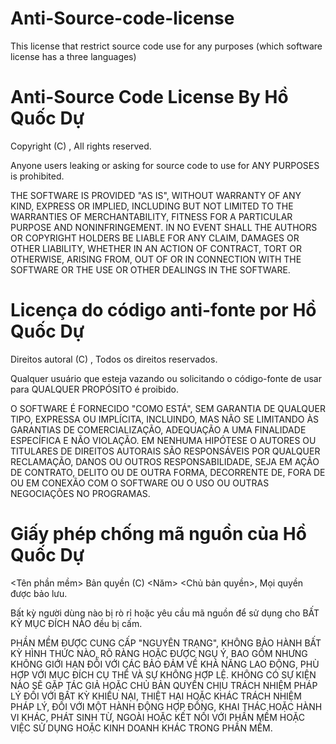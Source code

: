 # Anti-Source-code-license

This license that restrict source code
use for any purposes (which software license
has a three languages)



# Anti-Source Code License By Hồ Quốc Dự

<Name of software>
Copyright (C) <Year> <Copyright holder>, All rights reserved.

Anyone users leaking or asking for source code
to use for ANY PURPOSES is prohibited.

THE SOFTWARE IS PROVIDED "AS IS", WITHOUT WARRANTY OF ANY KIND, EXPRESS OR
IMPLIED, INCLUDING BUT NOT LIMITED TO THE WARRANTIES OF MERCHANTABILITY,
FITNESS FOR A PARTICULAR PURPOSE AND NONINFRINGEMENT. IN NO EVENT SHALL THE
AUTHORS OR COPYRIGHT HOLDERS BE LIABLE FOR ANY CLAIM, DAMAGES OR OTHER
LIABILITY, WHETHER IN AN ACTION OF CONTRACT, TORT OR OTHERWISE, ARISING FROM,
OUT OF OR IN CONNECTION WITH THE SOFTWARE OR THE USE OR OTHER DEALINGS IN THE
SOFTWARE.


# Licença do código anti-fonte por Hồ Quốc Dự

 <Nome do software>
 Direitos autoral (C) <Ano> <Detentor dos direitos autorais>, Todos os direitos reservados.

 Qualquer usuário que esteja vazando ou solicitando o código-fonte
 de usar para QUALQUER PROPÓSITO é proibido.

 O SOFTWARE É FORNECIDO "COMO ESTÁ", SEM GARANTIA DE QUALQUER TIPO, EXPRESSA OU
 IMPLÍCITA, INCLUINDO, MAS NÃO SE LIMITANDO ÀS GARANTIAS DE COMERCIALIZAÇÃO,
 ADEQUAÇÃO A UMA FINALIDADE ESPECÍFICA E NÃO VIOLAÇÃO.  EM NENHUMA HIPÓTESE O
 AUTORES OU TITULARES DE DIREITOS AUTORAIS SÃO RESPONSÁVEIS POR QUALQUER RECLAMAÇÃO, DANOS OU OUTROS
 RESPONSABILIDADE, SEJA EM AÇÃO DE CONTRATO, DELITO OU DE OUTRA FORMA, DECORRENTE DE,
 FORA DE OU EM CONEXÃO COM O SOFTWARE OU O USO OU OUTRAS NEGOCIAÇÕES NO
 PROGRAMAS.
 

 # Giấy phép chống mã nguồn của Hồ Quốc Dự

 <Tên phần mềm>
 Bản quyền (C) <Năm> <Chủ bản quyền>, Mọi quyền được bảo lưu.

 Bất kỳ người dùng nào bị rò rỉ hoặc yêu cầu mã nguồn
 để sử dụng cho BẤT KỲ MỤC ĐÍCH NÀO đều bị cấm.

 PHẦN MỀM ĐƯỢC CUNG CẤP "NGUYÊN TRẠNG", KHÔNG BẢO HÀNH BẤT KỲ HÌNH THỨC NÀO, RÕ RÀNG HOẶC
 ĐƯỢC NGỤ Ý, BAO GỒM NHƯNG KHÔNG GIỚI HẠN ĐỐI VỚI CÁC BẢO ĐẢM VỀ KHẢ NĂNG LAO ĐỘNG,
 PHÙ HỢP VỚI MỤC ĐÍCH CỤ THỂ VÀ SỰ KHÔNG HỢP LỆ.  KHÔNG CÓ SỰ KIỆN NÀO SẼ GẶP
 TÁC GIẢ HOẶC CHỦ BẢN QUYỀN CHỊU TRÁCH NHIỆM PHÁP LÝ ĐỐI VỚI BẤT KỲ KHIẾU NẠI, THIỆT HẠI HOẶC KHÁC
 TRÁCH NHIỆM PHÁP LÝ, ĐỐI VỚI MỘT HÀNH ĐỘNG HỢP ĐỒNG, KHAI THÁC HOẶC HÀNH VI KHÁC, PHÁT SINH TỪ,
 NGOÀI HOẶC KẾT NỐI VỚI PHẦN MỀM HOẶC VIỆC SỬ DỤNG HOẶC KINH DOANH KHÁC TRONG
 PHẦN MỀM.
